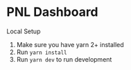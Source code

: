 # PNL Dashboard

Local Setup

1. Make sure you have yarn 2+ installed
2. Run `yarn install`
3. Run `yarn dev` to run development
